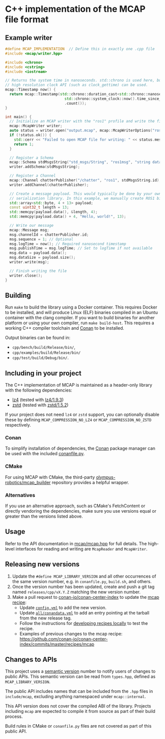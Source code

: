 # C++ implementation of the MCAP file format

## Example writer

<!-- cspell: disable -->

```cpp
#define MCAP_IMPLEMENTATION  // Define this in exactly one .cpp file
#include <mcap/writer.hpp>

#include <chrono>
#include <cstring>
#include <iostream>

// Returns the system time in nanoseconds. std::chrono is used here, but any
// high resolution clock API (such as clock_gettime) can be used.
mcap::Timestamp now() {
  return mcap::Timestamp(std::chrono::duration_cast<std::chrono::nanoseconds>(
                           std::chrono::system_clock::now().time_since_epoch())
                           .count());
}

int main() {
  // Initialize an MCAP writer with the "ros1" profile and write the file header
  mcap::McapWriter writer;
  auto status = writer.open("output.mcap", mcap::McapWriterOptions("ros1"));
  if (!status.ok()) {
    std::cerr << "Failed to open MCAP file for writing: " << status.message << "\n";
    return 1;
  }

  // Register a Schema
  mcap::Schema stdMsgsString("std_msgs/String", "ros1msg", "string data");
  writer.addSchema(stdMsgsString);

  // Register a Channel
  mcap::Channel chatterPublisher("/chatter", "ros1", stdMsgsString.id);
  writer.addChannel(chatterPublisher);

  // Create a message payload. This would typically be done by your own
  // serialization library. In this example, we manually create ROS1 binary data
  std::array<std::byte, 4 + 13> payload;
  const uint32_t length = 13;
  std::memcpy(payload.data(), &length, 4);
  std::memcpy(payload.data() + 4, "Hello, world!", 13);

  // Write our message
  mcap::Message msg;
  msg.channelId = chatterPublisher.id;
  msg.sequence = 1; // Optional
  msg.logTime = now(); // Required nanosecond timestamp
  msg.publishTime = msg.logTime; // Set to logTime if not available
  msg.data = payload.data();
  msg.dataSize = payload.size();
  writer.write(msg);

  // Finish writing the file
  writer.close();
}
```

<!-- cspell: enable -->

## Building

Run `make` to build the library using a Docker container. This requires Docker
to be installed, and will produce Linux (ELF) binaries compiled in an Ubuntu
container with the clang compiler. If you want to build binaries for another
platform or using your own compiler, run `make build-host`. This requires a
working C++ compiler toolchain and [Conan](https://conan.io/) to be installed.

Output binaries can be found in:

- `cpp/bench/build/Release/bin/`,
- `cpp/examples/build/Release/bin/`
- `cpp/test/build/Debug/bin/`.

## Including in your project

The C++ implementation of MCAP is maintained as a header-only library with the
following dependencies:

- [lz4](https://lz4.github.io/lz4/) (tested with [lz4/1.9.3](https://conan.io/center/lz4))
- [zstd](https://facebook.github.io/zstd/) (tested with [zstd/1.5.2](https://conan.io/center/zstd))

If your project does not need `lz4` or `zstd` support, you can optionally disable these by defining
`MCAP_COMPRESSION_NO_LZ4` or `MCAP_COMPRESSION_NO_ZSTD` respectively.

### Conan

To simplify installation of dependencies, the [Conan](https://conan.io/) package
manager can be used with the included
[conanfile.py](https://github.com/foxglove/mcap/blob/main/cpp/mcap/conanfile.py).

### CMake

For using MCAP with CMake, the third-party [olympus-robotics/mcap_builder](https://github.com/olympus-robotics/mcap_builder) repository provides a helpful wrapper.

### Alternatives

If you use an alternative approach, such as CMake's FetchContent or directly
vendoring the dependencies, make sure you use versions equal or greater than the
versions listed above.

## Usage

Refer to the API documentation in
[mcap/mcap.hpp](https://github.com/foxglove/mcap/blob/main/cpp/mcap/include/mcap/mcap.hpp)
for full details. The high-level interfaces for reading and writing are
`McapReader` and `McapWriter`.

## Releasing new versions

1. Update the `#define MCAP_LIBRARY_VERSION` and all other occurrences of the same version number, e.g. in `conanfile.py`, `build.sh`, and others.
1. Once the version number has been updated, create and push a git tag named `releases/cpp/vX.Y.Z` matching the new version number.
1. Make a pull request to [conan-io/conan-center-index](https://github.com/conan-io/conan-center-index) to update the [mcap recipe](https://github.com/conan-io/conan-center-index/tree/master/recipes/mcap):
   - Update [`config.yml`](https://github.com/conan-io/conan-center-index/blob/master/recipes/mcap/config.yml) to add the new version.
   - Update [`all/conandata.yml`](https://github.com/conan-io/conan-center-index/blob/master/recipes/mcap/all/conandata.yml) to add an entry pointing at the tarball from the new release tag. <!-- cspell: word conandata -->
   - Follow the instructions for [developing recipes locally](https://github.com/conan-io/conan-center-index/blob/master/docs/developing_recipes_locally.md) to test the recipe.
   - Examples of previous changes to the mcap recipe: https://github.com/conan-io/conan-center-index/commits/master/recipes/mcap

## Changes to APIs

This project uses a [semantic version](https://semver.org) number to notify users of changes to public APIs.
This semantic version can be read from `types.hpp`, defined as `MCAP_LIBRARY_VERSION`.

The public API includes names that can be included from the `.hpp` files in `include/mcap`, excluding anything namespaced under `mcap::internal`.

This API version does not cover the compiled ABI of the library. Projects including `mcap` are expected
to compile it from source as part of their build process.

Build rules in CMake or `conanfile.py` files are not covered as part of this public API.
